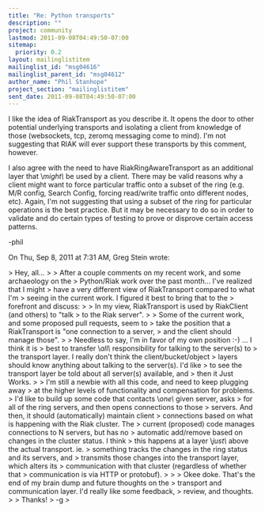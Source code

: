 ```yaml
---
title: "Re: Python transports"
description: ""
project: community
lastmod: 2011-09-08T04:49:50-07:00
sitemap:
  priority: 0.2
layout: mailinglistitem
mailinglist_id: "msg04616"
mailinglist_parent_id: "msg04612"
author_name: "Phil Stanhope"
project_section: "mailinglistitem"
sent_date: 2011-09-08T04:49:50-07:00
---
```



I like the idea of RiakTransport as you describe it. It opens the door to
other potential underlying transports and isolating a client from knowledge
of those (websockets, tcp, zeromq messaging come to mind). I'm not
suggesting that RIAK will ever support these transports by this comment,
however.

I also agree with the need to have RiakRingAwareTransport as an additional
layer that \\*might\\* be used by a client. There may be valid reasons why a
client might want to force particular traffic onto a subset of the ring
(e.g. M/R config, Search Config, forcing read/write traffic onto different
nodes, etc). Again, I'm not suggesting that using a subset of the ring for
particular operations is the best practice. But it may be necessary to do so
in order to validate and do certain types of testing to prove or disprove
certain access patterns.

-phil

On Thu, Sep 8, 2011 at 7:31 AM, Greg Stein  wrote:

&gt; Hey, all...
&gt;
&gt; After a couple comments on my recent work, and some archaeology on the
&gt; Python/Riak work over the past month... I've realized that I might
&gt; have a very different view of RiakTransport compared to what I'm
&gt; seeing in the current work. I figured it best to bring that to the
&gt; forefront and discuss:
&gt;
&gt; In my view, RiakTransport is used by RiakClient (and others) to "talk
&gt; to the Riak server".
&gt;
&gt; Some of the current work, and some proposed pull requests, seem to
&gt; take the position that a RiakTransport is "one connection to a server,
&gt; and the client should manage those".
&gt;
&gt; Needless to say, I'm in favor of my own position :-) ... I think it is
&gt; best to transfer \\*all\\* responsibility for talking to the server(s) to
&gt; the transport layer. I really don't think the client/bucket/object
&gt; layers should know anything about talking to the server(s). I'd like
&gt; to see the transport layer be told about all server(s) available, and
&gt; then it Just Works.
&gt;
&gt; I'm still a newbie with all this code, and need to keep plugging away
&gt; at the higher levels of functionality and compensation for problems.
&gt; I'd like to build up some code that contacts \\*one\\* given server, asks
&gt; for all of the ring servers, and then opens connections to those
&gt; servers. And then, it should (automatically) maintain client
&gt; connections based on what is happening with the Riak cluster. The
&gt; current (proposed) code manages connections to N servers, but has no
&gt; automatic add/remove based on changes in the cluster status. I think
&gt; this happens at a layer \\*just\\* above the actual transport. ie.
&gt; something tracks the changes in the ring status and its servers, and
&gt; transmits those changes into the transport layer, which alters its
&gt; communication with that cluster (regardless of whether that
&gt; communication is via HTTP or protobuf).
&gt;
&gt;
&gt; Okee doke. That's the end of my brain dump and future thoughts on the
&gt; transport and communication layer. I'd really like some feedback,
&gt; review, and thoughts.
&gt;
&gt; Thanks!
&gt; -g
&gt;

